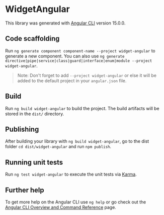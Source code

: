 # WidgetAngular

This library was generated with [Angular CLI](https://github.com/angular/angular-cli) version 15.0.0.

## Code scaffolding

Run `ng generate component component-name --project widget-angular` to generate a new component. You can also use `ng generate directive|pipe|service|class|guard|interface|enum|module --project widget-angular`.
> Note: Don't forget to add `--project widget-angular` or else it will be added to the default project in your `angular.json` file. 

## Build

Run `ng build widget-angular` to build the project. The build artifacts will be stored in the `dist/` directory.

## Publishing

After building your library with `ng build widget-angular`, go to the dist folder `cd dist/widget-angular` and run `npm publish`.

## Running unit tests

Run `ng test widget-angular` to execute the unit tests via [Karma](https://karma-runner.github.io).

## Further help

To get more help on the Angular CLI use `ng help` or go check out the [Angular CLI Overview and Command Reference](https://angular.io/cli) page.
